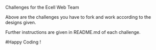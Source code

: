 Challenges for the Ecell Web Team

Above are the challenges you have to fork and work according to the designs given.

Further instructions are given in README.md of each challenge.

#Happy Coding !





